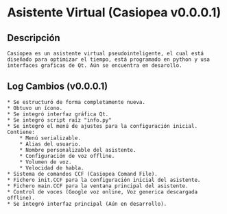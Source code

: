 # Asistente Virtual (Casiopea v0.0.0.1)


## Descripción

    Casiopea es un asistente virtual pseudointeligente, el cual está diseñado para optimizar el tiempo, está programado en python y usa interfaces graficas de Qt. Aún se encuentra en desarollo.

## Log Cambios (v0.0.0.1)
    * Se estructuró de forma completamente nueva.
    * Obtuvo un ícono.
    * Se integró interfaz gráfica Qt.
    * Se integró script raíz "info.py"
    * Se integró el menú de ajustes para la configuración inicial. Contiene:
        * Menú serializable.
        * Alias del usuario.
        * Nombre personalizable del asistente.
        * Configuración de voz offline.
        * Volumen de voz.
        * Velocidad de habla.
    * Sistema de comandos CCF (Casiopea Comand File).
    * Fichero init.CCF para la configuración inicial del asistente.
    * Fichero main.CCF para la ventana principal del asistente.
    * Control de voces (Google voz online, Voz generica descargada offline).
    * Se integró interfaz principal (Aún en desarrollo).
